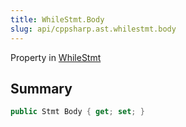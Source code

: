 ```yaml
---
title: WhileStmt.Body
slug: api/cppsharp.ast.whilestmt.body
---
```

Property in [WhileStmt](/api/cppsharp/ast/whilestmt)

## Summary



```csharp
public Stmt Body { get; set; }
```

